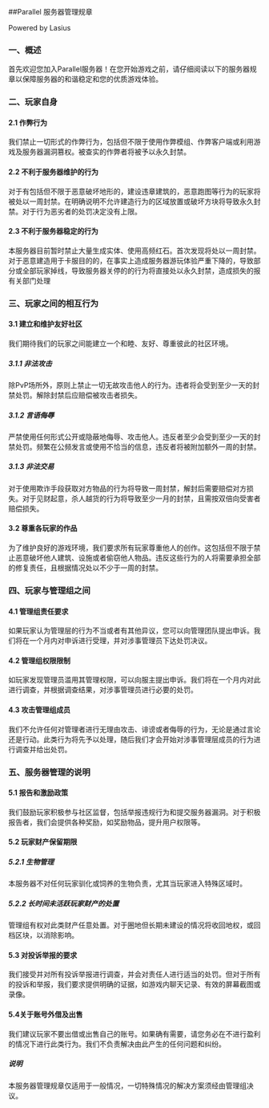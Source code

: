 ##Parallel 服务器管理规章

Powered by Lasius

### 一、概述

首先欢迎您加入Parallel服务器！在您开始游戏之前，请仔细阅读以下的服务器规章以保障服务器的和谐稳定和您的优质游戏体验。

### 二、玩家自身

#### 2.1 作弊行为

我们禁止一切形式的作弊行为，包括但不限于使用作弊模组、作弊客户端或利用游戏及服务器漏洞篡权。被查实的作弊者将被予以永久封禁。

#### 2.2 不利于服务器维护的行为

对于有包括但不限于恶意破坏地形的，建设违章建筑的，恶意跑图等行为的玩家将被处以一周封禁。在明确说明不允许建造行为的区域放置或破坏方块将导致永久封禁。对于行为恶劣者的处罚决定没有上限。

#### 2.3 不利于服务器稳定的行为

本服务器目前暂时禁止大量生成实体、使用高频红石。首次发现将处以一周封禁。对于恶意建造用于卡服目的的，在事实上造成服务器游玩体验严重下降的，导致部分或全部玩家掉线，导致服务器关停的的行为将直接处以永久封禁，造成损失的报有关部门处理

### 三、玩家之间的相互行为

#### 3.1 建立和维护友好社区

我们期待我们的玩家之间能建立一个和睦、友好、尊重彼此的社区环境。

##### 3.1.1 非法攻击

除PvP场所外，原则上禁止一切无故攻击他人的行为。违者将会受到至少一天的封禁处罚。解除封禁后应赔偿被攻击者损失。

##### 3.1.2 言语侮辱

严禁使用任何形式公开或隐蔽地侮辱、攻击他人。违反者至少会受到至少一天的封禁处罚。频繁在公频发言或使用不恰当的信息，违反者将被附加额外一周的封禁。

##### 3.1.3 非法交易

对于使用欺诈手段获取对方物品的行为将导致一周封禁，解封后需要赔偿对方损失。对于见财起意，杀人越货的行为将导致至少一月的封禁，且需按双倍向受害者赔偿损失。

#### 3.2 尊重各玩家的作品

为了维护良好的游戏环境，我们要求所有玩家尊重他人的创作。这包括但不限于禁止恶意破坏他人建筑、设施或者偷窃他人物品。违反这些行为的人将需要承担全部的修复责任，且根据情况处以不少于一周的封禁。

### 四、玩家与管理组之间

#### 4.1 管理组责任要求

如果玩家认为管理层的行为不当或者有其他异议，您可以向管理团队提出申诉。我们将在一个月内对申诉进行受理，并对涉事管理员下达处罚决议。

#### 4.2 管理组权限限制

如玩家发现管理员滥用其管理权限，可以向服主提出申诉。我们将在一个月内对此进行调查，并根据调查结果，对涉事管理员进行必要的处罚。

#### 4.3 攻击管理组成员

我们不允许任何对管理者进行无理由攻击、诽谤或者侮辱的行为，无论是通过言论还是行动。此类行为将先予以处理，随后我们才会开始对涉事管理层成员的行为进行调查并给出处罚。

### 五、服务器管理的说明

#### 5.1 报告和激励政策

我们鼓励玩家积极参与社区监督，包括举报违规行为和提交服务器漏洞。对于积极报告者，我们会提供各种奖励，如奖励物品，提升用户权限等。

#### 5.2 玩家财产保留期限

##### 5.2.1 生物管理

本服务器不对任何玩家驯化或饲养的生物负责，尤其当玩家进入特殊区域时。

##### 5.2.2 长时间未活跃玩家财产的处置

管理组有权对此类财产任意处置。对于圈地但长期未建设的情况将收回地权，或回档区块，以消除影响。

#### 5.3 对投诉举报的要求

我们接受并对所有投诉举报进行调查，并会对责任人进行适当的处罚。但对于所有的投诉和举报，我们要求提供明确的证据，如游戏内聊天记录、有效的屏幕截图或录像。

#### 5.4关于账号外借及出售

我们建议玩家不要出借或出售自己的账号。如果确有需要，请您务必在不进行盈利的情况下进行此类行为。我们不负责解决由此产生的任何问题和纠纷。

##### 说明

本服务器管理规章仅适用于一般情况，一切特殊情况的解决方案须经由管理组决议。
